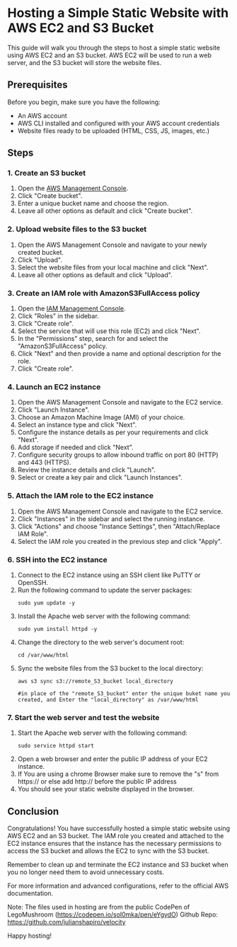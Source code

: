 # Hosting a Simple Static Website with AWS EC2 and S3 Bucket

This guide will walk you through the steps to host a simple static website using AWS EC2 and an S3 bucket. AWS EC2 will be used to run a web server, and the S3 bucket will store the website files.

## Prerequisites

Before you begin, make sure you have the following:

- An AWS account
- AWS CLI installed and configured with your AWS account credentials
- Website files ready to be uploaded (HTML, CSS, JS, images, etc.)

## Steps

### 1. Create an S3 bucket

1. Open the [AWS Management Console](https://console.aws.amazon.com/s3/).
2. Click "Create bucket".
3. Enter a unique bucket name and choose the region.
4. Leave all other options as default and click "Create bucket".

### 2. Upload website files to the S3 bucket

1. Open the AWS Management Console and navigate to your newly created bucket.
2. Click "Upload".
3. Select the website files from your local machine and click "Next".
4. Leave all other options as default and click "Upload".

### 3. Create an IAM role with AmazonS3FullAccess policy

1. Open the [IAM Management Console](https://console.aws.amazon.com/iam/).
2. Click "Roles" in the sidebar.
3. Click "Create role".
4. Select the service that will use this role (EC2) and click "Next".
5. In the "Permissions" step, search for and select the "AmazonS3FullAccess" policy.
6. Click "Next" and then provide a name and optional description for the role.
7. Click "Create role".

### 4. Launch an EC2 instance

1. Open the AWS Management Console and navigate to the EC2 service.
2. Click "Launch Instance".
3. Choose an Amazon Machine Image (AMI) of your choice.
4. Select an instance type and click "Next".
5. Configure the instance details as per your requirements and click "Next".
6. Add storage if needed and click "Next".
7. Configure security groups to allow inbound traffic on port 80 (HTTP) and 443 (HTTPS).
8. Review the instance details and click "Launch".
9. Select or create a key pair and click "Launch Instances".

### 5. Attach the IAM role to the EC2 instance

1. Open the AWS Management Console and navigate to the EC2 service.
2. Click "Instances" in the sidebar and select the running instance.
3. Click "Actions" and choose "Instance Settings", then "Attach/Replace IAM Role".
4. Select the IAM role you created in the previous step and click "Apply".

### 6. SSH into the EC2 instance

1. Connect to the EC2 instance using an SSH client like PuTTY or OpenSSH.
2. Run the following command to update the server packages:
    ```
    sudo yum update -y
    ```
3. Install the Apache web server with the following command:
    ```
    sudo yum install httpd -y
    ```
4. Change the directory to the web server's document root:
    ```
    cd /var/www/html
    ```
5. Sync the website files from the S3 bucket to the local directory:
    ```
    aws s3 sync s3://remote_S3_bucket local_directory
    
    #in place of the "remote_S3_bucket" enter the unique buket name you created, and Enter the "local_directory" as /var/www/html 
    ```

### 7. Start the web server and test the website

1. Start the Apache web server with the following command:
    ```
    sudo service httpd start
    ```
2. Open a web browser and enter the public IP address of your EC2 instance.
3. If You are using a chrome Browser make sure to remove the "s" from https:// or else add http:// before the public IP address
4. You should see your static website displayed in the browser.

## Conclusion

Congratulations! You have successfully hosted a simple static website using AWS EC2 and an S3 bucket. The IAM role you created and attached to the EC2 instance ensures that the instance has the necessary permissions to access the S3 bucket and allows the EC2 to sync with the S3 bucket.

Remember to clean up and terminate the EC2 instance and S3 bucket when you no longer need them to avoid unnecessary costs.

For more information and advanced configurations, refer to the official AWS documentation.

Note: The files used in hosting are from the public CodePen of LegoMushroom (https://codepen.io/sol0mka/pen/eYgydO)
Github Repo: https://github.com/julianshapiro/velocity


Happy hosting!
